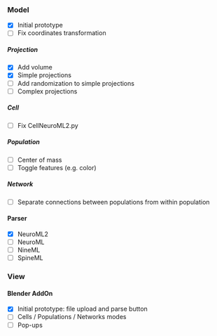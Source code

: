 ### Model
- [X] Initial prototype
- [ ] Fix coordinates transformation
##### Projection
- [X] Add volume
- [X] Simple projections
- [ ] Add randomization to simple projections
- [ ] Complex projections
##### Cell
- [ ] Fix CellNeuroML2.py
##### Population
- [ ] Center of mass
- [ ] Toggle features (e.g. color)
##### Network
- [ ] Separate connections between populations from within population

#### Parser
- [X] NeuroML2
- [ ] NeuroML
- [ ] NineML
- [ ] SpineML

### View
#### Blender AddOn
- [X] Initial prototype: file upload and parse button
- [ ] Cells / Populations / Networks modes
- [ ] Pop-ups
